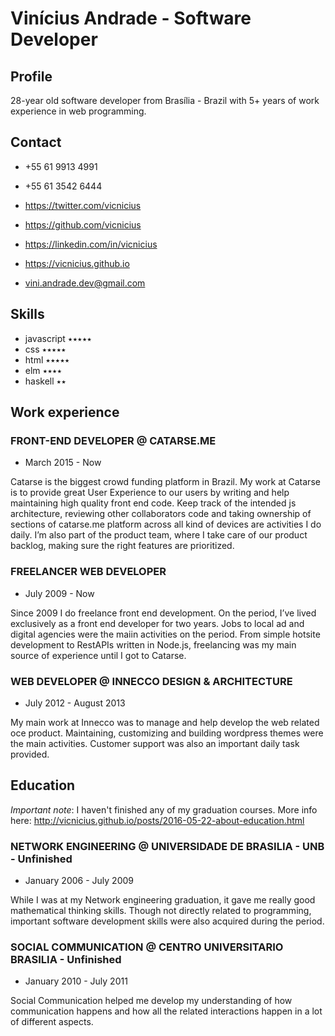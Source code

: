 # Vinícius Andrade - Software Developer

## Profile

28-year old software developer from Brasília - Brazil with 5+ years of work experience in web programming.

## Contact

- +55 61 9913 4991
- +55 61 3542 6444

- https://twitter.com/vicnicius
- https://github.com/vicnicius
- https://linkedin.com/in/vicnicius
- https://vicnicius.github.io

- vini.andrade.dev@gmail.com

## Skills

- javascript ٭٭٭٭٭
- css        ٭٭٭٭٭
- html       ٭٭٭٭٭
- elm        ٭٭٭٭
- haskell    ٭٭

## Work experience

### FRONT-END DEVELOPER @ CATARSE.ME

- March 2015 - Now

Catarse is the biggest crowd funding platform in Brazil. My work at Catarse is to provide great User Experience to our users by writing and help maintaining high quality front end code. Keep track of the intended js architecture, reviewing other collaborators code and taking ownership of sections of catarse.me platform across all kind of devices are activities I do daily. I’m also part of the product team, where I take care of our product backlog, making sure the right features are prioritized.

### FREELANCER WEB DEVELOPER

- July 2009 - Now

Since 2009 I do freelance front end development. On the period, I’ve lived exclusively as a front end developer for two years. Jobs to local ad and digital agencies were the maiin activities on the period. From simple hotsite development to RestAPIs written in Node.js, freelancing was my main source of experience until I got to Catarse.

### WEB DEVELOPER @ INNECCO DESIGN & ARCHITECTURE

- July 2012 - August 2013

My main work at Innecco was to manage and help develop the web related oce product. Maintaining, customizing and building wordpress themes were the main activities. Customer support was also an important daily task provided.

## Education

*Important note*: I haven't finished any of my graduation courses. More info here: http://vicnicius.github.io/posts/2016-05-22-about-education.html

### NETWORK ENGINEERING @ UNIVERSIDADE DE BRASILIA - UNB - Unfinished

- January 2006 - July 2009

While I was at my Network engineering graduation, it gave me really good mathematical thinking skills. Though not directly related to programming, important software development skills were also acquired during the period.

### SOCIAL COMMUNICATION @ CENTRO UNIVERSITARIO BRASILIA - Unfinished

- January 2010 - July 2011

Social Communication helped me develop my understanding of how communication happens and how all the related interactions happen in a lot of different aspects.
